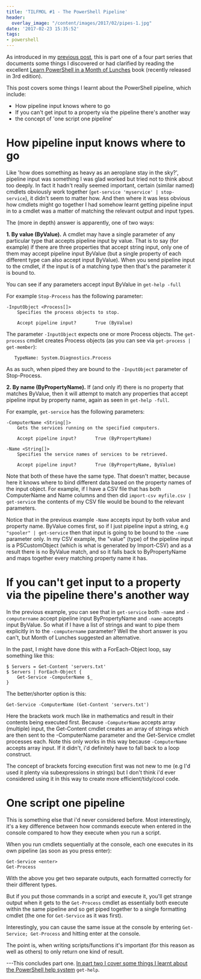 ```yaml
---
title: 'TILFMOL #1 - The PowerShell Pipeline'
header:
  overlay_image: "/content/images/2017/02/pipes-1.jpg"
date: '2017-02-23 15:35:52'
tags:
- powershell
---
```

As introduced in my [previous post](http://wragg.io/tilfmol-things-i-learnt-from-learn-powershell-in-a-month-of-lunches/), this is part one of a four part series that documents some things I discovered or had clarified by reading the excellent [Learn PowerShell in a Month of Lunches](https://www.manning.com/books/learn-windows-powershell-in-a-month-of-lunches-third-edition) book (recently released in 3rd edition).

This post covers some things I learnt about the PowerShell pipeline, which include:

- How pipeline input knows where to go
- If you can't get input to a property via the pipeline there's another way
- the concept of 'one script one pipeline'


# How pipeline input knows where to go

Like 'how does something as heavy as an aeroplane stay in the sky?', pipeline input was something I was glad worked but tried not to think about too deeply. In fact it hadn't really seemed important, certain (similar named) cmdlets obviously work together (`get-service 'myservice' | stop-service`), it didn't seem to matter how. And then where it was less obvious how cmdlets might go together I had somehow learnt getting pipeline input in to a cmdlet was a matter of matching the relevant output and input types. 

The (more in depth) answer is apparently, one of two ways:

**1\. By value (ByValue).** A cmdlet may have a single parameter of any particular type that accepts pipeline input by value. That is to say (for example) if there are three properties that accept string input, only one of them may accept pipeline input ByValue (but a single property of each different type can also accept input ByValue). When you send pipeline input to the cmdlet, if the input is of a matching type then that's the parameter it is bound to.

You can see if any parameters accept input ByValue in `get-help -full`

For example `Stop-Process` has the following parameter:
```
-InputObject <Process[]>
    Specifies the process objects to stop.

    Accept pipeline input?       True (ByValue)
```
The parameter `-InputObject` expects one or more Process objects. The `get-process` cmdlet creates Process objects (as you can see via `get-process | get-member`):
```
   TypeName: System.Diagnostics.Process
```
As as such, when piped they are bound to the `-InputObject` parameter of Stop-Process.

**2\. By name (ByPropertyName).** If (and only if) there is no property that matches ByValue, then it will attempt to match any properties that accept pipeline input by property name, again as seen in `get-help -full`.

For example, `get-service` has the following parameters:

```
-ComputerName <String[]>
    Gets the services running on the specified computers.

    Accept pipeline input?       True (ByPropertyName)

-Name <String[]>
    Specifies the service names of services to be retrieved. 

    Accept pipeline input?       True (ByPropertyName, ByValue)
```
Note that both of these have the same type. That doesn't matter, because here it knows where to bind different data based on the property names of the input object. For example, if I have a CSV file that has both ComputerName and Name columns and then did `import-csv myfile.csv | get-service` the contents of my CSV file would be bound to the relevant parameters.

Notice that in the previous example `-Name` accepts input by both value and property name. ByValue comes first, so if I just pipeline input a string, e.g `"spooler" | get-service` then that input is going to be bound to the `-name` parameter only. In my CSV example, the "value" (type) of the pipeline input is a PSCustomObject (which is what is generated by Import-CSV) and as a result there is no ByValue match, and so it falls back to ByPropertyName and maps together every matching property name it has.

# If you can't get input to a property via the pipeline there's another way

In the previous example, you can see that in `get-service` both `-name` and `-computername` accept pipeline input ByPropertyName and `-name` accepts input ByValue. So what if I have a list of strings and want to pipe them explicitly in to the `-computername` parameter? Well the short answer is you can't, but Month of Lunches suggested an alternative.

In the past, I might have done this with a ForEach-Object loop, say something like this:
```
$ Servers = Get-Content 'servers.txt'
$ Servers | ForEach-Object {
    Get-Service -ComputerName $_
}
```
The better/shorter option is this:
```
Get-Service -ComputerName (Get-Content 'servers.txt')
```
Here the brackets work much like in mathematics and result in their contents being executed first. Because `-ComputerName` accepts array (multiple) input, the Get-Content cmdlet creates an array of strings which are then sent to the -ComputerName parameter and the Get-Service cmdlet processes each. Note this only works in this way because `-ComputerName` accepts array input. If it didn't, i'd definitely have to fall back to a loop construct.

The concept of brackets forcing execution first was not new to me (e.g I'd used it plenty via subexpressions in strings) but I don't think i'd ever considered using it in this way to create more efficient/tidy/cool code.

# One script one pipeline

This is something else that i'd never considered before. Most interestingly, it's a key difference between how commands execute when entered in the console compared to how they execute when you run a script. 

When you run cmdlets sequentially at the console, each one executes in its own pipeline (as soon as you press enter):

```
Get-Service <enter>
Get-Process
```

With the above you get two separate outputs, each formatted correctly for their different types.

But if you put those commands in a script and execute it, you'll get strange output when it gets to the `Get-Process` cmdlet as essentially both execute within the same pipeline and so get piped together to a single formatting cmdlet (the one for `Get-Service` as it was first).

Interestingly, you can cause the same issue at the console by entering `Get-Service; Get-Process` and hitting enter at the console.

The point is, when writing scripts/functions it's important (for this reason as well as others) to only return one kind of result.

---This concludes part one. [In part two I cover some things I learnt about the PowerShell help system](http://wragg.io/tilfmol-2-powershell-help/) `get-help`.